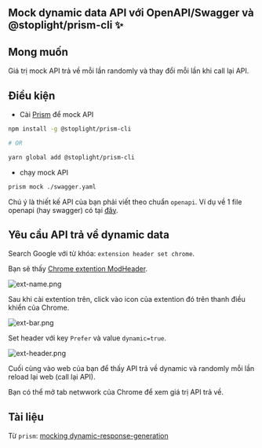 ## Mock dynamic data API với OpenAPI/Swagger và @stoplight/prism-cli ✨

## Mong muốn

Giá trị mock API trả về mỗi lần randomly và thay đổi mỗi lần khi call lại API.

## Điều kiện

- Cài [Prism](https://meta.stoplight.io/docs/prism/README.md) để mock API

```sh
npm install -g @stoplight/prism-cli

# OR

yarn global add @stoplight/prism-cli
```

- chạy mock API

```sh
prism mock ./swagger.yaml
```

Chú ý là thiết kế API của bạn phải viết theo chuẩn `openapi`.  Ví dụ về 1 file openapi (hay swagger) có tại [đây](https://editor.swagger.io/).

## Yêu cầu API trả về dynamic data

Search Google với từ khóa: `extension header set chrome`.

Bạn sẽ thấy [Chrome extention ModHeader](https://chrome.google.com/webstore/detail/modheader/idgpnmonknjnojddfkpgkljpfnnfcklj/related?hl=en).


![ext-name.png](https://cdn.hashnode.com/res/hashnode/image/upload/v1618477815679/UKiIdGUFn.png)

Sau khi cài extention trên, click vào icon của extention đó trên thanh điều khiển của Chrome.


![ext-bar.png](https://cdn.hashnode.com/res/hashnode/image/upload/v1618477835067/_hsVS6tj-.png)

Set header với key `Prefer` và value `dynamic=true`.


![ext-header.png](https://cdn.hashnode.com/res/hashnode/image/upload/v1618477865694/aV3PKC0HL.png)

Cuối cùng vào web của bạn để thấy API trả về dynamic và randomly mỗi lần reload lại web (call lại API).

Bạn có thể mở tab netwwork của Chrome để xem giá trị API trả về.

## Tài liệu

Từ `prism`: [mocking dynamic-response-generation](https://meta.stoplight.io/docs/prism/docs/guides/01-mocking.md#dynamic-response-generation)
